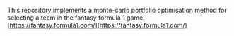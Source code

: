 This repository implements a monte-carlo portfolio optimisation method for selecting a team in the fantasy formula 1 game: [https://fantasy.formula1.com/](https://fantasy.formula1.com/)